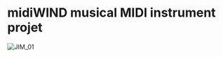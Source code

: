 # midiWIND musical MIDI instrument projet
![JIM_01](https://github.com/user-attachments/assets/93636de2-f2fd-4b5e-a326-577b765b71a8)
